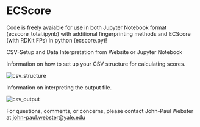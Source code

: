 # ECScore
Code is freely avaiable for use in both Jupyter Notebook format (ecscore_total.ipynb) with additional fingerprinting methods and ECScore (with RDKit FPs) in python (ecscore.py)!

CSV-Setup and Data Interpretation from Website or Jupyter Notebook

Information on how to set up your CSV structure for calculating scores.

![csv_structure](https://github.com/user-attachments/assets/95f697da-a8b3-48e0-92ce-126f26a1240f)

Information on interpreting the output file.

![csv_output](https://github.com/user-attachments/assets/fcdb14a3-697a-4acb-800d-83d0a3c1f610)

For questions, comments, or concerns, please contact John-Paul Webster at john-paul.webster@yale.edu
